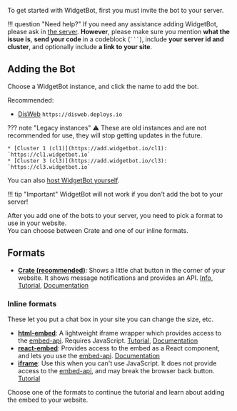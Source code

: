 To get started with WidgetBot, first you must invite the bot to your server.

!!! question "Need help?"
    If you need any assistance adding WidgetBot, please ask in [the server](https://discord.gg/NYBEhN7). **However**, please make sure you mention **what the issue is**, **send your code** in a codeblock (` ``` `), include **your server id and cluster**, and optionally include **a link to your site**.


## Adding the Bot

Choose a WidgetBot instance, and click the name to add the bot.

<!--### Official Instances
These are operated by the WidgetBot team, and you can apply [patron perks](https://about.widgetbot.io/patron) on these.-->

Recommended:

* [DisWeb](https://disweb.deploys.io/api/invite) `https://disweb.deploys.io`

??? note "Legacy instances"
    ⚠️ These are old instances and are not recommended for use, they will stop getting updates in the future.
    
    * [Cluster 1 (cl1)](https://add.widgetbot.io/cl1): `https://cl1.widgetbot.io`
    * [Cluster 3 (cl3)](https://add.widgetbot.io/cl3): `https://cl3.widgetbot.io`

<!--### Third-Party Instances
These are operated by third-parties and WidgetBot patron perks may not apply.-->

You can also [host WidgetBot yourself](/self-hosted).


!!! tip "Important"
    WidgetBot will not work if you don't add the bot to your server!

<!--!!! note
    The instances are mostly identical, however there are some small differences: cl2 and DisWeb render mentions, but cl3 doesn't. cl3 renders animated emojis, but cl2 and DisWeb don't. Also, cl2 will not work on a server with the 2FA Requirement on.-->

<!-- Alternatively, if you want beta features such as letting guests mention users and use custom emotes, use [the beta version](https://discordapp.com/oauth2/authorize?client_id=356856478495408129&scope=bot&permissions=537218112). Note that this may have bugs. -->

After you add one of the bots to your server, you need to pick a format to use in your website.  
You can choose between Crate and one of our inline formats.

## Formats

* **[Crate (recommended)](/embed/crate/tutorial)**: Shows a little chat button in the corner of your website. It shows message notifications and provides an API. [Info](https://widgetbot.io/crate), [Tutorial](/embed/crate/tutorial), [Documentation](/embed/crate)

### Inline formats
These let you put a chat box in your site you can change the size, etc.

* **[html-embed](/embed/html-embed/tutorial)**: A lightweight iframe wrapper which provides access to the [embed-api](https://github.com/widgetbot-io/embed-api). Requires JavaScript. [Tutorial](/embed/html-embed/tutorial), [Documentation](/embed/html-embed)
* **[react-embed](/embed/react-embed)**: Provides access to the embed as a React component, and lets you use the [embed-api](https://github.com/widgetbot-io/embed-api). [Documentation](/embed/react-embed)
* **[iframe](iframes)**: Use this when you can't use JavaScript. It does not provide access to the [embed-api](https://github.com/widgetbot-io/embed-api), and may break the browser back button. [Tutorial](iframes)

Choose one of the formats to continue the tutorial and learn about adding the embed to your website.
